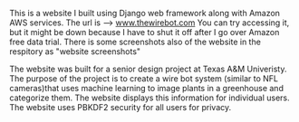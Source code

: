 This is a website I built using Django web framework along with Amazon AWS services.
The url is --> www.thewirebot.com
You can try accessing it, but it might be down because I have to shut it off after I go over Amazon free data trial.
There is some screenshots also of the website in the respitory as "website screenshots"

The website was built for a senior design project at Texas A&M Univeristy.  The purpose of the project is to create a wire bot 
system (similar to NFL cameras)that uses machine learning to image plants in a greenhouse and categorize them.  The website 
displays this information for individual users.  The website uses PBKDF2 security for all users for privacy.
